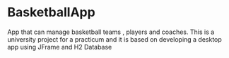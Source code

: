 # BasketballApp
 
App that can manage basketball teams , players and coaches.
This is a university project for a practicum and it is based on developing a desktop app using JFrame and H2 Database

